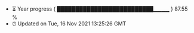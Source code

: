 - ⏳ Year progress { ██████████████████████████▁▁▁▁ } 87.55 %
- ⏰ Updated on Tue, 16 Nov 2021 13:25:26 GMT

